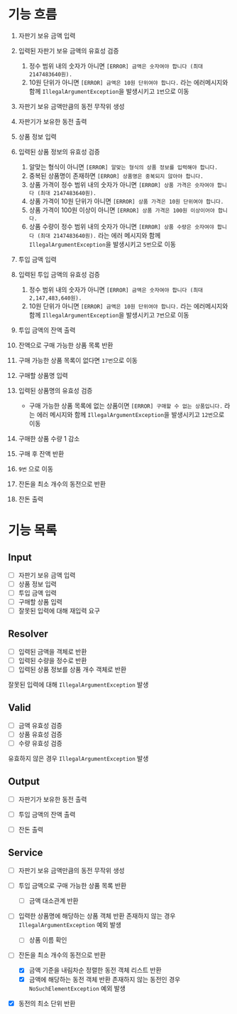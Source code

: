 # 기능 흐름

1. 자판기 보유 금액 입력
2. 입력된 자판기 보유 금액의 유효성 검증
   1. 정수 범위 내의 숫자가 아니면 `[ERROR] 금액은 숫자여야 합니다 (최대 2147483640원).`
   2. 10원 단위가 아니면 `[ERROR] 금액은 10원 단위여야 합니다.`
   라는 에러메시지와 함께 `IllegalArgumentException`을 발생시키고 `1번`으로 이동

3. 자판기 보유 금액만큼의 동전 무작위 생성
4. 자판기가 보유한 동전 출력

5. 상품 정보 입력
6. 입력된 상품 정보의 유효성 검증
   1. 알맞는 형식이 아니면 `[ERROR] 알맞는 형식의 상품 정보를 입력해야 합니다.`
   2. 중복된 상품명이 존재하면 `[ERROR] 상품명은 중복되지 않아야 합니다.`
   3. 상품 가격이 정수 범위 내의 숫자가 아니면 `[ERROR] 상품 가격은 숫자여야 합니다 (최대 2147483640원).`
   4. 상품 가격이 10원 단위가 아니면 `[ERROR] 상품 가격은 10원 단위여야 합니다.`
   5. 상품 가격이 100원 이상이 아니면 `[ERROR] 상품 가격은 100원 이상이어야 합니다.`
   6. 상품 수량이 정수 범위 내의 숫자가 아니면 `[ERROR] 상품 수량은 숫자여야 합니다 (최대 2147483640원).`
   라는 에러 메시지와 함께 `IllegalArgumentException`을 발생시키고 `5번`으로 이동

7. 투입 금액 입력
8. 입력된 투입 금액의 유효성 검증
   1. 정수 범위 내의 숫자가 아니면 `[ERROR] 금액은 숫자여야 합니다 (최대 2,147,483,640원).`
   2. 10원 단위가 아니면 `[ERROR] 금액은 10원 단위여야 합니다.`
      라는 에러메시지와 함께 `IllegalArgumentException`을 발생시키고 `7번`으로 이동

9. 투입 금액의 잔액 출력 
10. 잔액으로 구매 가능한 상품 목록 반환
11. 구매 가능한 상품 목록이 없다면 `17번`으로 이동

12. 구매할 상품명 입력
13. 입력된 상품명의 유효성 검증
    - 구매 가능한 상품 목록에 없는 상품이면 `[ERROR] 구매할 수 없는 상품입니다.`
      라는 에러 메시지와 함께 `IllegalArgumentException`을 발생시키고 `12번`으로 이동
14. 구매한 상품 수량 1 감소
15. 구매 후 잔액 반환
16. `9번` 으로 이동

17. 잔돈을 최소 개수의 동전으로 반환
18. 잔돈 출력


# 기능 목록

## Input
- [ ] 자판기 보유 금액 입력
- [ ] 상품 정보 입력
- [ ] 투입 금액 입력
- [ ] 구매할 상품 입력
- [ ] 잘못된 입력에 대해 재입력 요구

## Resolver
- [ ] 입력된 금액을 객체로 반환
- [ ] 입력된 수량을 정수로 반환
- [ ] 입력된 상품 정보를 상품 개수 객체로 반환

잘못된 입력에 대해 `IllegalArgumentException` 발생

## Valid
- [ ] 금액 유효성 검증
- [ ] 상품 유효성 검증
- [ ] 수량 유효성 검증

유효하지 않은 경우 `IllegalArgumentException` 발생


## Output
- [ ] 자판기가 보유한 동전 출력
- [ ] 투입 금액의 잔액 출력
- [ ] 잔돈 출력


## Service
- [ ] 자판기 보유 금액만큼의 동전 무작위 생성

- [ ] 투입 금액으로 구매 가능한 상품 목록 반환
  - [ ] 금액 대소관계 반환

- [ ] 입력한 상품명에 해당하는 상품 객체 반환
    존재하지 않는 경우 `IllegalArgumentException` 예외 발생
   - [ ] 상품 이름 확인
  
- [ ] 잔돈을 최소 개수의 동전으로 반환
  - [x] 금액 기준을 내림차순 정렬한 동전 객체 리스트 반환
  - [x] 금액에 해당하는 동전 객체 반환
    존재하지 않는 동전인 경우 `NoSuchElementException` 예외 발생

- [x] 동전의 최소 단위 반환